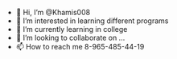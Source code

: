 - 👋 Hi, I’m @Khamis008
- 👀 I’m interested in learning different programs
- 🌱 I’m currently learning in college
- 💞️ I’m looking to collaborate on ...
- 📫 How to reach me 8-965-485-44-19

<!---
Khamis008/Khamis008 is a ✨ special ✨ repository because its `README.md` (this file) appears on your GitHub profile.
You can click the Preview link to take a look at your changes.
--->
